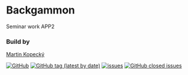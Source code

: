 # Backgammon
Seminar work APP2
### Build by
[Martin Kopecký](https://github.com/KopyTKG)

[![GitHub](https://img.shields.io/github/license/kopytkg/backgammon?style=for-the-badge)](#) [![GitHub tag (latest by date)](https://img.shields.io/github/v/tag/kopytkg/backgammon?style=for-the-badge)](https://github.com/KopyTKG/Backgammon/releases)
[![issues](https://img.shields.io/github/issues/KopyTKG/Backgammon?style=for-the-badge)](https://github.com/KopyTKG/Backgammon/issues) [![GitHub closed issues](https://img.shields.io/github/issues-closed/kopytkg/backgammon?style=for-the-badge)](https://github.com/KopyTKG/Backgammon/issues?q=is%3Aissue+is%3Aclosed)
